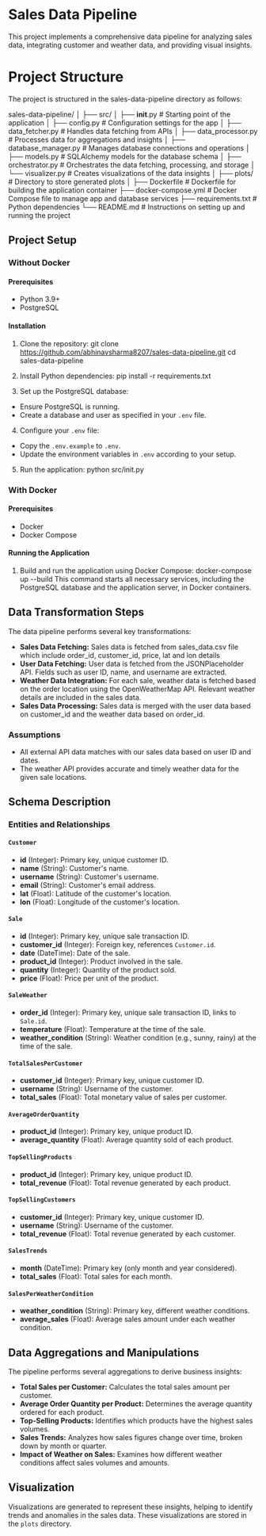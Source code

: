 # Sales Data Pipeline

This project implements a comprehensive data pipeline for analyzing sales data, integrating customer and weather data, and providing visual insights.

# Project Structure
The project is structured in the sales-data-pipeline directory as follows:

sales-data-pipeline/
│
├── src/
│   ├── __init__.py              # Starting point of the application
│   ├── config.py                # Configuration settings for the app
│   ├── data_fetcher.py          # Handles data fetching from APIs
│   ├── data_processor.py        # Processes data for aggregations and insights
│   ├── database_manager.py      # Manages database connections and operations
│   ├── models.py                # SQLAlchemy models for the database schema
│   ├── orchestrator.py          # Orchestrates the data fetching, processing, and storage
│   └── visualizer.py            # Creates visualizations of the data insights
│
├── plots/                       # Directory to store generated plots
│
├── Dockerfile                   # Dockerfile for building the application container
├── docker-compose.yml           # Docker Compose file to manage app and database services
├── requirements.txt             # Python dependencies
└── README.md                    # Instructions on setting up and running the project

## Project Setup

### Without Docker

#### Prerequisites
- Python 3.9+
- PostgreSQL

#### Installation
1. Clone the repository:
   git clone https://github.com/abhinavsharma8207/sales-data-pipeline.git
   cd sales-data-pipeline

2. Install Python dependencies:
   pip install -r requirements.txt

3. Set up the PostgreSQL database:
- Ensure PostgreSQL is running.
- Create a database and user as specified in your `.env` file.

4. Configure your `.env` file:
- Copy the `.env.example` to `.env`.
- Update the environment variables in `.env` according to your setup.

5. Run the application:
   python src/init.py

### With Docker

#### Prerequisites
- Docker
- Docker Compose

#### Running the Application
1. Build and run the application using Docker Compose:
   docker-compose up --build
This command starts all necessary services, including the PostgreSQL database and the application server, in Docker containers.

## Data Transformation Steps
The data pipeline performs several key transformations:
- **Sales Data Fetching:**  Sales data is fetched from sales_data.csv file which include order_id, customer_id, price, lat and lon details 
- **User Data Fetching:** User data is fetched from the JSONPlaceholder API. Fields such as user ID, name, and username are extracted.
- **Weather Data Integration:** For each sale, weather data is fetched based on the order location using the OpenWeatherMap API. Relevant weather details are included in the sales data.
- **Sales Data Processing:** Sales data is merged with the user data based on customer_id and the weather data based on order_id.

### Assumptions
- All external API data matches with our sales data based on user ID and dates.
- The weather API provides accurate and timely weather data for the given sale locations.

## Schema Description
### Entities and Relationships

#### `Customer`
- **id** (Integer): Primary key, unique customer ID.
- **name** (String): Customer's name.
- **username** (String): Customer's username.
- **email** (String): Customer's email address.
- **lat** (Float): Latitude of the customer's location.
- **lon** (Float): Longitude of the customer's location.

#### `Sale`
- **id** (Integer): Primary key, unique sale transaction ID.
- **customer_id** (Integer): Foreign key, references `Customer.id`.
- **date** (DateTime): Date of the sale.
- **product_id** (Integer): Product involved in the sale.
- **quantity** (Integer): Quantity of the product sold.
- **price** (Float): Price per unit of the product.

#### `SaleWeather`
- **order_id** (Integer): Primary key, unique sale transaction ID, links to `Sale.id`.
- **temperature** (Float): Temperature at the time of the sale.
- **weather_condition** (String): Weather condition (e.g., sunny, rainy) at the time of the sale.

#### `TotalSalesPerCustomer`
- **customer_id** (Integer): Primary key, unique customer ID.
- **username** (String): Username of the customer.
- **total_sales** (Float): Total monetary value of sales per customer.

#### `AverageOrderQuantity`
- **product_id** (Integer): Primary key, unique product ID.
- **average_quantity** (Float): Average quantity sold of each product.

#### `TopSellingProducts`
- **product_id** (Integer): Primary key, unique product ID.
- **total_revenue** (Float): Total revenue generated by each product.

#### `TopSellingCustomers`
- **customer_id** (Integer): Primary key, unique customer ID.
- **username** (String): Username of the customer.
- **total_revenue** (Float): Total revenue generated by each customer.

#### `SalesTrends`
- **month** (DateTime): Primary key (only month and year considered).
- **total_sales** (Float): Total sales for each month.

#### `SalesPerWeatherCondition`
- **weather_condition** (String): Primary key, different weather conditions.
- **average_sales** (Float): Average sales amount under each weather condition.


## Data Aggregations and Manipulations
The pipeline performs several aggregations to derive business insights:
- **Total Sales per Customer:** Calculates the total sales amount per customer.
- **Average Order Quantity per Product:** Determines the average quantity ordered for each product.
- **Top-Selling Products:** Identifies which products have the highest sales volumes.
- **Sales Trends:** Analyzes how sales figures change over time, broken down by month or quarter.
- **Impact of Weather on Sales:** Examines how different weather conditions affect sales volumes and amounts.

## Visualization
Visualizations are generated to represent these insights, helping to identify trends and anomalies in the sales data. These visualizations are stored in the `plots` directory.

